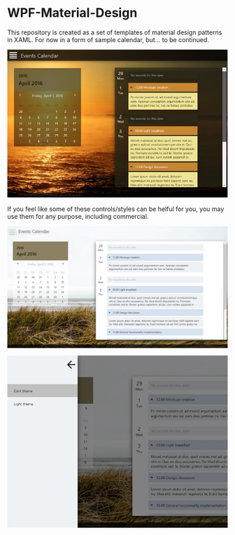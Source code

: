 # WPF-Material-Design
This repository is created as a set of templates of material design patterns in XAML.
For now in a form of sample calendar, but... to be continued.

![promisechains](WPF_MaterialDesignApp/Images/1.jpg)


If you feel like some of these controls/styles can be helful for you, you may use them for any purpose, including commercial.


![promisechains](WPF_MaterialDesignApp/Images/3.jpg)



![promisechains](WPF_MaterialDesignApp/Images/4.jpg)
